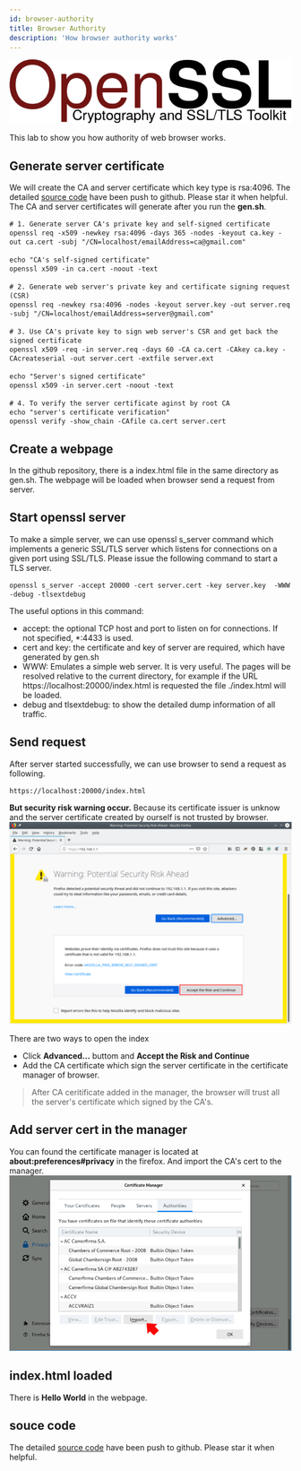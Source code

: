 ```yaml
---
id: browser-authority
title: Browser Authority
description: 'How browser authority works'
---
```


![openssl](/docs/assets/Security/openssl.png)


This lab to show you how authority of web browser works.

## Generate server certificate

We will create the CA and server certificate which key type is rsa:4096. The detailed [source code](https://github.com/vulnsystem/OpensslCertificateVerify/browser-authority) have been push to github. Please star it when helpful. The CA and server certificates will generate after you run the **gen.sh**.

```
# 1. Generate server CA's private key and self-signed certificate
openssl req -x509 -newkey rsa:4096 -days 365 -nodes -keyout ca.key -out ca.cert -subj "/CN=localhost/emailAddress=ca@gmail.com"

echo "CA's self-signed certificate"
openssl x509 -in ca.cert -noout -text

# 2. Generate web server's private key and certificate signing request (CSR)
openssl req -newkey rsa:4096 -nodes -keyout server.key -out server.req -subj "/CN=localhost/emailAddress=server@gmail.com"

# 3. Use CA's private key to sign web server's CSR and get back the signed certificate
openssl x509 -req -in server.req -days 60 -CA ca.cert -CAkey ca.key -CAcreateserial -out server.cert -extfile server.ext

echo "Server's signed certificate"
openssl x509 -in server.cert -noout -text

# 4. To verify the server certificate aginst by root CA
echo "server's certificate verification"
openssl verify -show_chain -CAfile ca.cert server.cert

```
## Create a webpage
In the github repository, there is a index.html file in the same directory as gen.sh. The webpage will be loaded when browser send a request from server.

## Start openssl server
To make a simple server, we can use openssl s_server command which implements a generic SSL/TLS server which listens for connections on a given port using SSL/TLS. Please issue the following command to start a TLS server.

```
openssl s_server -accept 20000 -cert server.cert -key server.key  -WWW -debug -tlsextdebug
```
The useful options in this command:
- accept: the optional TCP host and port to listen on for connections. If not specified, *:4433 is used.
- cert and key: the certificate and key of server are required, which have generated by gen.sh
- WWW: Emulates a simple web server. It is very useful. The pages will be resolved relative to the current directory, for example if the URL https://localhost:20000/index.html is requested the file ./index.html will be loaded. 
- debug and tlsextdebug: to show the detailed dump information of all traffic.

## Send request
After server started successfully, we can use browser to send a request as following. 

```
https://localhost:20000/index.html
```
**But security risk warning occur.** Because its certificate issuer is unknow and the server certificate created by ourself is not trusted by browser.
![firefox-security-warning](/docs/assets/Security/firefox-security-warning.png)

There are two ways to open the index
- Click **Advanced...** buttom and **Accept the Risk and Continue**
- Add the CA certificate which sign the server certificate in the certificate manager of browser.

> After CA ceritificate added in the manager, the browser will trust all the server's certificate which signed by the CA's.

## Add server cert in the manager
You can found the certificate manager is located at **about:preferences#privacy** in the firefox. And import the CA's cert to the manager.
![firefox-security-warning](/docs/assets/Security/firefox-certificate-manager.png)

## index.html loaded
There is **Hello World** in the webpage.

## souce code
The detailed [source code](https://github.com/vulnsystem/OpensslCertificateVerify/browser-authority) have been push to github. Please star it when helpful. 